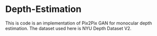 # Depth-Estimation

This is code is an implementation of Pix2Pix GAN for monocular depth estimation. The dataset used here is NYU Depth Dataset V2.
